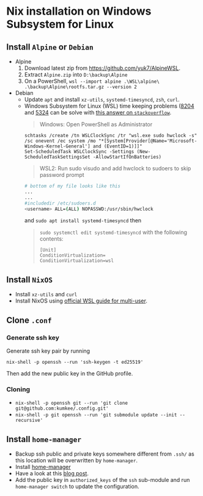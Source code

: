 # Nix installation on Windows Subsystem for Linux

## Install `Alpine` or `Debian`

- Alpine
  1. Download latest zip from https://github.com/yuk7/AlpineWSL.
  2. Extract `Alpine.zip` into `D:\backup\Alpine`
  3. On a PowerShell,
     `wsl --import alpine .\WSL\alpine\ .\backup\Alpine\rootfs.tar.gz --version 2`
- Debian
  - Update `apt` and install `xz-utils`, `systemd-timesyncd`, `zsh`, `curl`.
  - Windows Subsystem for Linux (WSL) time keeping problems
    ([8204](https://github.com/microsoft/WSL/issues/8204) and
    [5324](https://github.com/microsoft/WSL/issues/5324) can be solve with
    [this answer on `stackoverflow`](https://stackoverflow.com/questions/65086856/wsl2-clock-is-out-of-sync-with-windows).
    > Windows: Open PowerShell as Administrator
    ```shell
    schtasks /create /tn WSLClockSync /tr "wsl.exe sudo hwclock -s" /sc onevent /ec system /mo "*[System[Provider[@Name='Microsoft-Windows-Kernel-General'] and (EventID=1)]]"
    Set-ScheduledTask WSLClockSync -Settings (New-ScheduledTaskSettingsSet -AllowStartIfOnBatteries)
    ```
    > WSL2: Run sudo visudo and add hwclock to sudoers to skip password prompt
    ```bash
    # bottom of my file looks like this
    ...
    ...
    #includedir /etc/sudoers.d
    <username> ALL=(ALL) NOPASSWD:/usr/sbin/hwclock
    ```
    and
    `sudo apt install systemd-timesyncd` then
    > `sudo systemctl edit systemd-timesyncd` with the following contents:
    > 
    > ```
    > [Unit]
    > ConditionVirtualization=
    > ConditionVirtualization=wsl

## Install `NixOS`

- Install `xz-utils` and `curl`
- Install NixOS using
  [official WSL guide for multi-user](https://nixos.org/download.html#nix-install-windows).

## Clone `.conf`

### Generate ssh key

Generate ssh key pair by running

```shell
nix-shell -p openssh --run 'ssh-keygen -t ed25519'
```

Then add the new public key in the GitHub profile.

### Cloning

- `nix-shell -p openssh git --run 'git clone git@github.com:kumkee/.config.git'`
- `nix-shell -p git openssh --run 'git submodule update --init --recursive'`

## Install `home-manager`

- Backup ssh public and private keys somewhere different from `.ssh/` as this
  location will be overwritten by `home-manager`.
- Install
  [home-manager](https://nix-community.github.io/home-manager/index.html#ch-installation)
- Have a look at this
  [blog post](https://cbailey.co.uk/posts/a_minimal_nix_development_environment_on_wsl).
- Add the public key in `authorized_keys` of the `ssh` sub-module and run
  `home-manager switch` to update the configuration.
